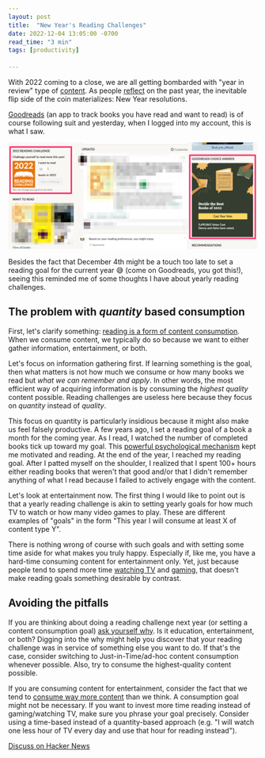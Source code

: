 ```yaml
---
layout: post
title:  "New Year's Reading Challenges"
date: 2022-12-04 13:05:00 -0700
read_time: "3 min"
tags: [productivity]

---
```


With 2022 coming to a close, we are all getting bombarded with "year in review" type of [content](https://www.spotify.com/us/wrapped/). As people [reflect](https://humanparts.medium.com/how-to-pull-off-a-personal-annual-review-bc3ae908f493) on the past year, the inevitable flip side of the coin materializes: New Year resolutions.

[Goodreads](http://goodreads.com/) (an app to track books you have read and want to read) is of course following suit and yesterday, when I logged into my account, this is what I saw.

![goodreads screenshot showing a signup for a yearly reading challenge](/assets/writing/reading-challenges-goodreads.png)

Besides the fact that December 4th might be a touch too late to set a reading goal for the current year 😅 (come on Goodreads, you got this!), seeing this reminded me of some thoughts I have about yearly reading challenges.

## The problem with _quantity_ based consumption

First, let's clarify something: [reading is a form of content consumption](https://blog.tjcx.me/p/consume-less-create-more). When we consume content, we typically do so because we want to either gather information, entertainment, or both.

Let's focus on information gathering first. If learning something is the goal, then what matters is not how much we consume or how many books we read but _what we can remember and apply_. In other words, the most efficient way of acquiring information is by consuming the _highest quality_ content possible. Reading challenges are useless here because they focus on _quantity_ instead of _quality_.

This focus on quantity is particularly insidious because it might also make us feel falsely productive. A few years ago, I set a reading goal of a book a month for the coming year. As I read, I watched the number of completed books tick up toward my goal. This [powerful psychological mechanism](https://jamesclear.com/paper-clips) kept me motivated and reading. At the end of the year, I reached my reading goal. After I patted myself on the shoulder, I realized that I spent 100+ hours either reading books that weren't that good and/or that I didn't remember anything of what I read because I failed to actively engage with the content.

Let's look at entertainment now. The first thing I would like to point out is that a yearly reading challenge is akin to setting yearly goals for how much TV to watch or how many video games to play. These are different examples of "goals" in the form "This year I will consume at least X of content type Y".

There is nothing wrong of course with such goals and with setting some time aside for what makes you truly happy. Especially if, like me, you have a hard-time consuming content for entertainment only. Yet, just because people tend to spend more time [watching TV](https://wordsrated.com/reading-vs-watching-tv/) and [gaming](https://wordsrated.com/reading-vs-gaming/), that doesn't make reading goals something desirable by contrast.

## Avoiding the pitfalls

If you are thinking about doing a reading challenge next year (or setting a content consumption goal) [ask yourself why](https://alegnoli.com/blog/why). Is it education, entertainment, or both? Digging into the why might help you discover that your reading challenge was in service of something else you want to do. If that's the case, consider switching to Just-in-Time/ad-hoc content consumption whenever possible. Also, try to consume the highest-quality content possible.

If you are consuming content for entertainment, consider the fact that we tend to [consume way more content](https://www.forbes.com/sites/johnbbrandon/2020/11/17/new-survey-says-were-spending-7-hours-per-day-consuming-online-media/) than we think. A consumption goal might not be necessary. If you want to invest more time reading instead of gaming/watching TV, make sure you phrase your goal precisely. Consider using a time-based instead of a quantity-based approach (e.g. "I will watch one less hour of TV every day and use that hour for reading instead").

[Discuss on Hacker News](https://news.ycombinator.com/item?id=34045887)
